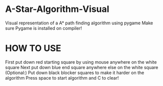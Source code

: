 # A-Star-Algorithm-Visual
Visual representation of a A* path finding algorithm using pygame
Make sure Pygame is installed on compiler!
# HOW TO USE
First put down red starting square by using mouse anywhere on the white square
Next put down blue end square anywhere else on the white square
(Optional:) Put down black blocker squares to make it harder on the algorithm
Press space to start algorithm and C to clear!
